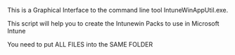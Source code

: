 This is a Graphical Interface to the command line tool IntuneWinAppUtil.exe.

This script will help you to create the Intunewin Packs to use in Microsoft Intune

You need to put ALL FILES into the SAME FOLDER
